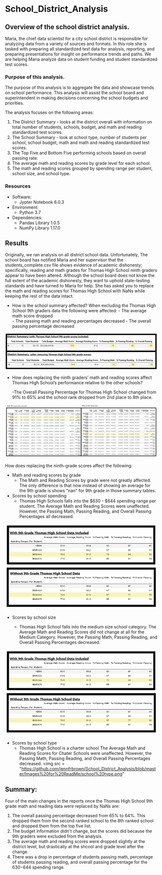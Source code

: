 # School_District_Analysis

## Overview of the school district analysis.

Maria, the chief data scientist for a city school district is responsible for analyzing data from a variety of sources and formats.  In this role she is tasked with preparing all standardized test data for analysis, reporting, and preparing presentations for insight on performance trends and paths. We are helping Maria analyze data on student funding and student standardized test scores.

### Purpose of this analysis.
The purpose of this analysis is to aggregate the data and showcase trends on school performance.  This analysis will assist the school board and superintendent in making decisions concerning the school budgets and priorities. 

The analysis focuses on the following areas:
1. The District Summary - looks at the district overall with information on total number of students, schools, budget, and math and reading standardized test scores.
2. The School Summary - look at school type, number of students per school, school budget, math and math and reading standardized test scores.
3. The Top Five and Bottom Five performing schools based on overall passing rate.
4. The average math and reading scores by grade level for each school.
5. The math and reading scores grouped by spending range per student, school size, and school type.

### Resources
- Software:
    - Jypter Notebook 6.0.3
- Environment:
  - Python 3.7
- Dependencies:
  - Pandas Library 1.0.5
  - NumPy Library 1.17.0

## Results
Originally, we ran analysis on all district school data.  Unfortunately, The school board has notified Maria and her supervisor that the students_complete.csv file shows evidence of academic dishonesty; specifically, reading and math grades for Thomas High School ninth graders appear to have been altered. Although the school board does not know the full extent of the academic dishonesty, they want to uphold state-testing standards and have turned to Maria for help. She has asked you to replace the math and reading scores for Thomas High School with NaNs while keeping the rest of the data intact.

- How is the school summary affected?
    When excluding the Thomas High School 9th graders data the following were affected:
        - The average math score dropped  
        - The passing math and reading percentages decreased
        - The overall passing percentage decreased
 <img src = "https://github.com/jennfrbrown/School_District_Analysis/blob/master/Images%20for%20ReadMe/District%20Summary.png"  >  
   
- How does replacing the ninth graders’ math and reading scores affect Thomas High School’s performance relative to the other schools?
    
    -The Overall Passing Percentage for Thomas High School changed from 91% to 65% and the school rank dropped from 2nd place to 8th place.
<img src = "https://github.com/jennfrbrown/School_District_Analysis/blob/master/Images%20for%20ReadMe/Change%20in%20Position.png" >
    
    
How does replacing the ninth-grade scores affect the following:
- Math and reading scores by grade
    - The Math and Reading Scores by grade were not greatly affected.  The only difference is that now instead of showing an average for the 9th grade is shows "nan" for 9th grade in those summary tables.
- Scores by school spending
    -  Thomas High Schools falls into the $630 - $644 spending range per student.  The Average Math and Reading Scores were unaffected.  However, the Passing Math, Passing Reading, and Overall Passing Percentages all decreased.
<img src = "https://github.com/jennfrbrown/School_District_Analysis/blob/master/Images%20for%20ReadMe/Spending%20Ranges.png">

- Scores by school size

    -  Thomas High School falls into the medium size school category.  The Average Math and Reading Scores did not change at all for the Medium Category.  However, the Passing Math, Passing Reading, and Overall Passing Percentages decreased.
<img src = "https://github.com/jennfrbrown/School_District_Analysis/blob/master/Images%20for%20ReadMe/Spending%20Ranges.png" >

- Scores by school type
    - Thomas High School is a charter school  The Average Math and Reading Scores for Chater Schools were unaffected.  However, the Passing Math, Passing Reading, and Overall Passing Percentages decreased.
<img src = "https://github.com/jennfrbrown/School_District_Analysis/blob/master/Images%20for%20ReadMe/school%20type.png"  

## Summary: 

Four of the main changes in the reports once the Thomas High School 9th grade math and reading data were replaced by NaNs are:
1. The overall passing percentage decreased from 65% to 64%.  This dropped them from the second ranked school to the 8th ranked school and dropped them from the top five list.
2. The budget information didn't change, but the scores did because the 9th graders were excluded from the analysis.
3. The average math and reading scores were dropped slightly at the district level, but drastically at the shcool and grade level after the change.
4. There was a drop in percentage of students passing math, percentage of students passing reading, and overall passing percentage for the $630-$644 spending range.
